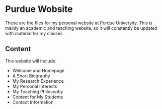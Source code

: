 Purdue Wobsite
==============

These are the files for my personal website at Purdue University.  This is mainly an academic and teaching website, so it will constantly be updated with material for my classes.  


Content
-------

This website will include:

* Welcome and Homepage
* A Short Biography
* My Research Experience
* My Personal Interests
* My Teaching Philosophy
* Content for My Students
* Contact Information